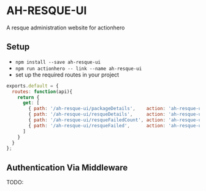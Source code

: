 # AH-RESQUE-UI
A resque administration website for actionhero

## Setup

- `npm install --save ah-resque-ui`
- `npm run actionhero -- link --name ah-resque-ui`
- set up the required routes in your project

```js
exports.default = {
  routes: function(api){
    return {
      get: [
        { path: '/ah-resque-ui/packageDetails',    action: 'ah-resque-ui:packageDetails'    },
        { path: '/ah-resque-ui/resqueDetails',     action: 'ah-resque-ui:resqueDetails'     },
        { path: '/ah-resque-ui/resqueFailedCount', action: 'ah-resque-ui:resqueFailedCount' },
        { path: '/ah-resque-ui/resqueFailed',      action: 'ah-resque-ui:resqueFailed'      },
      ]
    }
  }
};
```

## Authentication Via Middleware
TODO:
